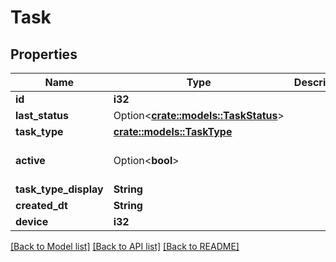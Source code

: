 # Task

## Properties

Name | Type | Description | Notes
------------ | ------------- | ------------- | -------------
**id** | **i32** |  | [readonly]
**last_status** | Option<[**crate::models::TaskStatus**](TaskStatus.md)> |  | [readonly]
**task_type** | [**crate::models::TaskType**](TaskType.md) |  | 
**active** | Option<**bool**> |  | [optional][default to true]
**task_type_display** | **String** |  | 
**created_dt** | **String** |  | [readonly]
**device** | **i32** |  | 

[[Back to Model list]](../README.md#documentation-for-models) [[Back to API list]](../README.md#documentation-for-api-endpoints) [[Back to README]](../README.md)



